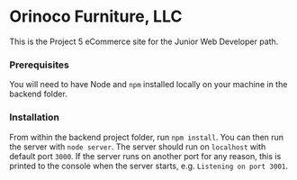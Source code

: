 # Orinoco Furniture, LLC #

This is the Project 5 eCommerce site for the Junior Web Developer path.

### Prerequisites ###

You will need to have Node and `npm` installed locally on your machine in the backend folder.

### Installation ###

From within the backend project folder, run `npm install`. You can then run the server with `node server`. The server should run on `localhost` with default port `3000`. If the server runs on another port for any reason, this is printed to the console when the server starts, e.g. `Listening on port 3001`.